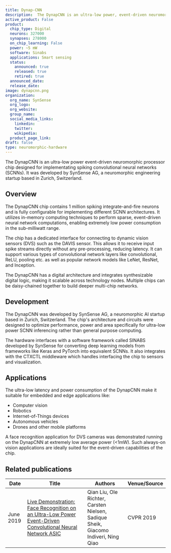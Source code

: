 ```yaml
---
title: Dynap-CNN
description:  The DynapCNN is an ultra-low power, event-driven neuromorphic processor chip for spiking neural networks that achieves sub-milliwatt computation using in-memory techniques. With 1M neurons, it can implement convolutional network models like LeNet and ResNet, interfacing directly to sensors like DVS cameras for low-latency, always-on vision applications.
active_product: False
product:
  chip_type: Digital
  neurons: 327000
  synapses: 278000
  on_chip_learning: False
  power: ~5 mW
  software: Sinabs
  applications: Smart sensing
  status:
    announced: true
    released: true
    retired: true
  announced_date:
  release_date:
image: dynapcnn.png
organization:
  org_name: SynSense
  org_logo:
  org_website:
  group_name:
  social_media_links:
    linkedin:
    twitter:
    wikipedia:
  product_page_link:
draft: false
type: neuromorphic-hardware
---
```


The DynapCNN is an ultra-low power event-driven neuromorphic processor chip designed for implementating spiking convolutional neural networks (SCNNs). It was developed by SynSense AG, a neuromorphic engineering startup based in Zurich, Switzerland.

## Overview
The DynapCNN chip contains 1 million spiking integrate-and-fire neurons and is fully configurable for implementing different SCNN architectures. It utilizes in-memory computing techniques to perform sparse, event-driven neural network computations, enabling extremely low power consumption in the sub-milliwatt range. 

The chip has a dedicated interface for connecting to dynamic vision sensors (DVS) such as the DAVIS sensor. This allows it to receive input spike streams directly without any pre-processing, reducing latency. It can support various types of convolutional network layers like convolutional, ReLU, pooling etc. as well as popular network models like LeNet, ResNet, and Inception.

The DynapCNN has a digital architecture and integrates synthesizable digital logic, making it scalable across technology nodes. Multiple chips can be daisy-chained together to build deeper multi-chip networks.

## Development
The DynapCNN was developed by SynSense AG, a neuromorphic AI startup based in Zurich, Switzerland. The chip's architecture and circuits were designed to optimize performance, power and area specifically for ultra-low power SCNN inferencing rather than general purpose computing. 

The hardware interfaces with a software framework called SINABS developed by SynSense for converting deep learning models from frameworks like Keras and PyTorch into equivalent SCNNs. It also integrates with the CTXCTL middleware which handles interfacing the chip to sensors and visualization.

## Applications
The ultra-low latency and power consumption of the DynapCNN make it suitable for embedded and edge applications like:

- Computer vision 
- Robotics
- Internet-of-Things devices
- Autonomous vehicles
- Drones and other mobile platforms

A face recognition application for DVS cameras was demonstrated running on the DynapCNN at extremely low average power (<1mW). Such always-on vision applications are ideally suited for the event-driven capabilities of the chip.


## Related publications

| Date | Title | Authors  | Venue/Source |
|------|-------|----------|------------- |
| June 2019 | [Live Demonstration: Face Recognition on an Ultra-Low Power Event-Driven Convolutional Neural Network ASIC](https://openaccess.thecvf.com/content_CVPRW_2019/html/EventVision/Liu_Live_Demonstration_Face_Recognition_on_an_Ultra-Low_Power_Event-Driven_Convolutional_CVPRW_2019_paper.html) | Qian Liu, Ole Richter, Carsten Nielsen, Sadique Sheik, Giacomo Indiveri, Ning Qiao | CVPR 2019 |
